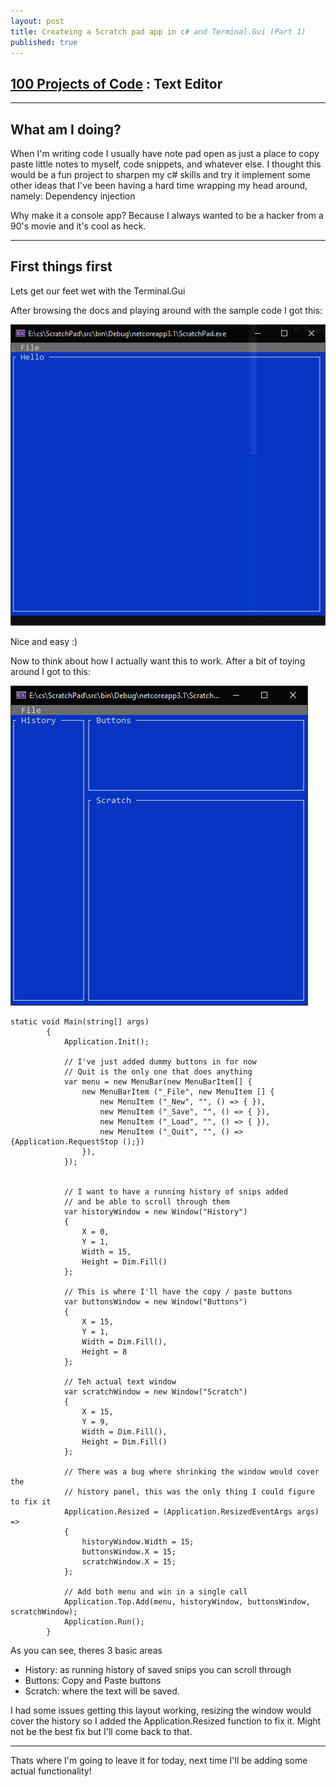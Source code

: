 ```yaml
---
layout: post
title: Createing a Scratch pad app in c# and Terminal.Gui (Part 1)
published: true
---
```


## [100 Projects of Code](https://github.com/RobertCurry0216/100ProjectsOfCode) : Text Editor

---

## What am I doing?

When I'm writing code I usually have note pad open as just a place to copy paste little notes to myself, code snippets, and whatever else. I thought this would be a fun project to sharpen my c# skills and try it implement some other ideas that I've been having a hard time wrapping my head around, namely: Dependency injection

Why make it a console app? Because I always wanted to be a hacker from a 90's movie and it's cool as heck.

---

## First things first

Lets get our feet wet with the Terminal.Gui

After browsing the docs and playing around with the sample code I got this:

![hello world](../img/ScratchPad/ScratchPad1.png)

Nice and easy :)

Now to think about how I actually want this to work. After a bit of toying around I got to this:

![The basic layout](../img/ScratchPad/ScratchPad2.png)

```
static void Main(string[] args)
        {
            Application.Init();

            // I've just added dummy buttons in for now
            // Quit is the only one that does anything
            var menu = new MenuBar(new MenuBarItem[] {
                new MenuBarItem ("_File", new MenuItem [] {
                    new MenuItem ("_New", "", () => { }),
                    new MenuItem ("_Save", "", () => { }),
                    new MenuItem ("_Load", "", () => { }),
                    new MenuItem ("_Quit", "", () => {Application.RequestStop ();})
                }),
            });


            // I want to have a running history of snips added
            // and be able to scroll through them
            var historyWindow = new Window("History")
            {
                X = 0,
                Y = 1,
                Width = 15,
                Height = Dim.Fill()
            };

            // This is where I'll have the copy / paste buttons
            var buttonsWindow = new Window("Buttons")
            {
                X = 15,
                Y = 1,
                Width = Dim.Fill(),
                Height = 8
            };

            // Teh actual text window
            var scratchWindow = new Window("Scratch")
            {
                X = 15,
                Y = 9,
                Width = Dim.Fill(),
                Height = Dim.Fill()
            };

            // There was a bug where shrinking the window would cover the 
            // history panel, this was the only thing I could figure to fix it
            Application.Resized = (Application.ResizedEventArgs args) =>
            {
                historyWindow.Width = 15;
                buttonsWindow.X = 15;
                scratchWindow.X = 15;
            };

            // Add both menu and win in a single call
            Application.Top.Add(menu, historyWindow, buttonsWindow, scratchWindow);
            Application.Run();
        }

```

As you can see, theres 3 basic areas
 - History: as running history of saved snips you can scroll through
 - Buttons: Copy and Paste buttons
 - Scratch: where the text will be saved.

I had some issues getting this layout working, resizing the window would cover the history so I added the Application.Resized function to fix it. Might not be the best fix but I'll come back to that.

---

Thats where I'm going to leave it for today, next time I'll be adding some actual functionality!

